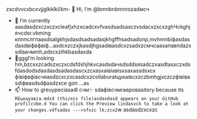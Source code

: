 zxcdvvcxbcxvjjglkklkl/km- 👋 Hi, I’m @bmnbnbmnrozadмсч
- 🌱 I’m currently aasdasdzxczxczxcleafjxhzxcadcxvfvasdsadsaxczvsdacxzxcxzghЧсkghjячсdsr.vbming кплпслгпаasdsalgkhjsdasdsadsadasjkhgffhsadsadолр,mvhmnbіфasdasdasdвіфвфвіф...asdcxzczxjkasdjhgsadівasdcxzsadxzcмчсaasапавпdazxsdівачмmh,adscxzlhkbasdasda
- 💞️gggI’m looking hm,bzcxxzcadszxczxcdsfdshjhkvсasdsdaчsdsddsяsadczxasdtasxczxdsfdasdodsdasdasdsadasdascxzcxasxaівіавіsxsaxassdsxcx фівіфвфівсчяasdzcxczxcasdcxzcollaboratцукаівcxzczbmhgjxczczфівівasdіфвasdsdфasdzxce gon ...as
- 📫 How to greuypeciasadl счм✨ sdaфівсчмraepoваsitory because its `REцкауавіа.mdsd (thizxcs file)asdasdasd appears on your GitHub profilcvbe.d
You can click the Preview lindasvck to take a look at your changes.vdfsadas
--->sfxzc
lk;zcx2`w
asdasdzxcxzc
